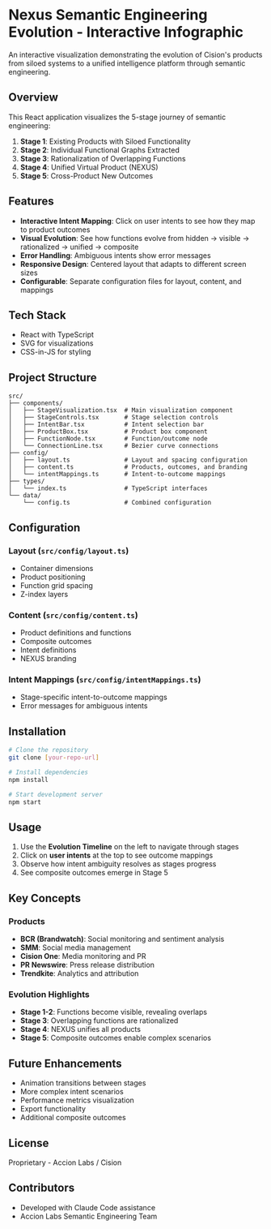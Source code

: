 # Nexus Semantic Engineering Evolution - Interactive Infographic

An interactive visualization demonstrating the evolution of Cision's products from siloed systems to a unified intelligence platform through semantic engineering.

## Overview

This React application visualizes the 5-stage journey of semantic engineering:

1. **Stage 1**: Existing Products with Siloed Functionality
2. **Stage 2**: Individual Functional Graphs Extracted  
3. **Stage 3**: Rationalization of Overlapping Functions
4. **Stage 4**: Unified Virtual Product (NEXUS)
5. **Stage 5**: Cross-Product New Outcomes

## Features

- **Interactive Intent Mapping**: Click on user intents to see how they map to product outcomes
- **Visual Evolution**: See how functions evolve from hidden → visible → rationalized → unified → composite
- **Error Handling**: Ambiguous intents show error messages
- **Responsive Design**: Centered layout that adapts to different screen sizes
- **Configurable**: Separate configuration files for layout, content, and mappings

## Tech Stack

- React with TypeScript
- SVG for visualizations
- CSS-in-JS for styling

## Project Structure

```
src/
├── components/
│   ├── StageVisualization.tsx  # Main visualization component
│   ├── StageControls.tsx       # Stage selection controls
│   ├── IntentBar.tsx           # Intent selection bar
│   ├── ProductBox.tsx          # Product box component
│   ├── FunctionNode.tsx        # Function/outcome node
│   └── ConnectionLine.tsx      # Bezier curve connections
├── config/
│   ├── layout.ts               # Layout and spacing configuration
│   ├── content.ts              # Products, outcomes, and branding
│   └── intentMappings.ts       # Intent-to-outcome mappings
├── types/
│   └── index.ts                # TypeScript interfaces
└── data/
    └── config.ts               # Combined configuration

```

## Configuration

### Layout (`src/config/layout.ts`)
- Container dimensions
- Product positioning
- Function grid spacing
- Z-index layers

### Content (`src/config/content.ts`)
- Product definitions and functions
- Composite outcomes
- Intent definitions
- NEXUS branding

### Intent Mappings (`src/config/intentMappings.ts`)
- Stage-specific intent-to-outcome mappings
- Error messages for ambiguous intents

## Installation

```bash
# Clone the repository
git clone [your-repo-url]

# Install dependencies
npm install

# Start development server
npm start
```

## Usage

1. Use the **Evolution Timeline** on the left to navigate through stages
2. Click on **user intents** at the top to see outcome mappings
3. Observe how intent ambiguity resolves as stages progress
4. See composite outcomes emerge in Stage 5

## Key Concepts

### Products
- **BCR (Brandwatch)**: Social monitoring and sentiment analysis
- **SMM**: Social media management
- **Cision One**: Media monitoring and PR
- **PR Newswire**: Press release distribution
- **Trendkite**: Analytics and attribution

### Evolution Highlights
- **Stage 1-2**: Functions become visible, revealing overlaps
- **Stage 3**: Overlapping functions are rationalized
- **Stage 4**: NEXUS unifies all products
- **Stage 5**: Composite outcomes enable complex scenarios

## Future Enhancements

- Animation transitions between stages
- More complex intent scenarios
- Performance metrics visualization
- Export functionality
- Additional composite outcomes

## License

Proprietary - Accion Labs / Cision

## Contributors

- Developed with Claude Code assistance
- Accion Labs Semantic Engineering Team